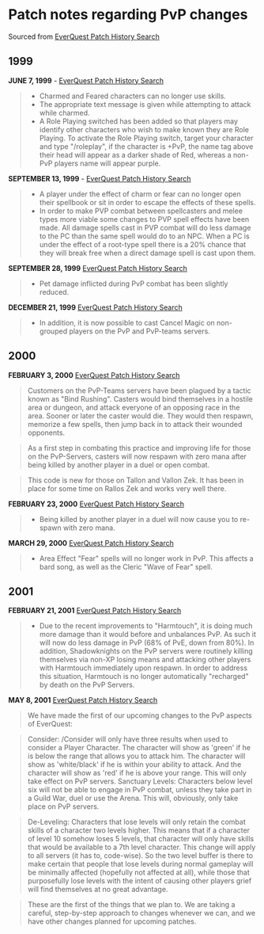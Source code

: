 # Patch notes regarding PvP changes

Sourced from [EverQuest Patch History Search](http://www.tski.co.jp/baldio/patch/)

## 1999

**JUNE 7, 1999** - [EverQuest Patch History Search](http://www.tski.co.jp/baldio/patch/19990607.html)

> * Charmed and Feared characters can no longer use skills.
> * The appropriate text message is given while attempting to attack while charmed.
> * A Role Playing switched has been added so that players may identify other characters who wish to make known they are Role Playing. To activate the Role Playing switch, target your character and type "/roleplay", if the character is +PvP, the name tag above their head will appear as a darker shade of Red, whereas a non-PvP players name will appear purple.

**SEPTEMBER 13, 1999** - [EverQuest Patch History Search](http://www.tski.co.jp/baldio/patch/19990913.html)

> * A player under the effect of charm or fear can no longer open their spellbook or sit in order to escape the effects of these spells.
> * In order to make PVP combat between spellcasters and melee types more viable some changes to PVP spell effects have been made. All damage spells cast in PVP combat will do less damage to the PC than the same spell would do to an NPC. When a PC is under the effect of a root-type spell there is a 20% chance that they will break free when a direct damage spell is cast upon them.

**SEPTEMBER 28, 1999** [EverQuest Patch History Search](http://www.tski.co.jp/baldio/patch/19990928.html)

> * Pet damage inflicted during PvP combat has been slightly reduced.

**DECEMBER 21, 1999** [EverQuest Patch History Search](http://www.tski.co.jp/baldio/patch/19991221.html)

> * In addition, it is now possible to cast Cancel Magic on non-grouped players on the PvP and PvP-teams servers.

## 2000

**FEBRUARY 3, 2000** [EverQuest Patch History Search](http://www.tski.co.jp/baldio/patch/20000203.html)

> Customers on the PvP-Teams servers have been plagued by a tactic known as "Bind Rushing". Casters would bind themselves in a hostile area or dungeon, and attack everyone of an opposing race in the area. Sooner or later the caster would die. They would then respawn, memorize a few spells, then jump back in to attack their wounded opponents.

>As a first step in combating this practice and improving life for those on the PvP-Servers, casters will now respawn with zero mana after being killed by another player in a duel or open combat.

>This code is new for those on Tallon and Vallon Zek. It has been in place for some time on Rallos Zek and works very well there.

**FEBRUARY 23, 2000** [EverQuest Patch History Search](http://www.tski.co.jp/baldio/patch/20000223.html)

> * Being killed by another player in a duel will now cause you to re-spawn with zero mana.

**MARCH 29, 2000** [EverQuest Patch History Search](http://www.tski.co.jp/baldio/patch/20000329.html)

> * Area Effect "Fear" spells will no longer work in PvP. This affects a bard song, as well as the Cleric "Wave of Fear" spell.

## 2001

**FEBRUARY 21, 2001** [EverQuest Patch History Search](http://www.tski.co.jp/baldio/patch/20010221a.html)

> * Due to the recent improvements to "Harmtouch", it is doing much more damage than it would before and unbalances PvP. As such it will now do less damage in PvP (68% of PvE, down from 80%). In addition, Shadowknights on the PvP servers were routinely killing themselves via non-XP losing means and attacking other players with Harmtouch immediately upon respawn. In order to address this situation, Harmtouch is no longer automatically "recharged" by death on the PvP Servers.

**MAY 8, 2001** [EverQuest Patch History Search](http://www.tski.co.jp/baldio/patch/20010508.html)

> We have made the first of our upcoming changes to the PvP aspects of EverQuest:

> Consider: /Consider will only have three results when used to consider a Player Character. The character will show as 'green' if he is below the range that allows you to attack him. The character will show as 'white/black' if he is within your ability to attack. And the character will show as 'red' if he is above your range. This will only take effect on PvP servers.
Sanctuary Levels: Characters below level six will not be able to engage in PvP combat, unless they take part in a Guild War, duel or use the Arena. This will, obviously, only take place on PvP servers.

> De-Leveling: Characters that lose levels will only retain the combat skills of a character two levels higher. This means that if a character of level 10 somehow loses 5 levels, that character will only have skills that would be available to a 7th level character. This change will apply to all servers (it has to, code-wise). So the two level buffer is there to make certain that people that lose levels during normal gameplay will be minimally affected (hopefully not affected at all), while those that purposefully lose levels with the intent of causing other players grief will find themselves at no great advantage.

> These are the first of the things that we plan to. We are taking a careful, step-by-step approach to changes whenever we can, and we have other changes planned for upcoming patches. 
